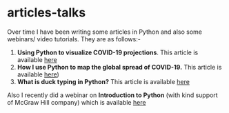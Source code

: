 # articles-talks

Over time I have been writing some articles in Python and also some webinars/ video tutorials.
They are as follows:-

 1. **Using Python to visualize COVID-19 projections**. This article is available [here](https://opensource.com/article/20/4/python-data-covid-19)
 2. **How I use Python to map the global spread of COVID-19.** This article is available [here](https://opensource.com/article/20/4/python-map-covid-19))
 3. **What is duck typing in Python?** This article is available [here](https://opensource.com/article/20/5/duck-typing-python)

Also I recently did a webinar on **Introduction to Python** (with kind support of McGraw Hill company) which is available [here](https://www.youtube.com/watch?v=wPKcMSfHBEM)
